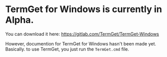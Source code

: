# TermGet for Windows is currently in Alpha.

You can download it here:
https://gitlab.com/TermGet/TermGet-Windows

However, documention for TermGet for Windows hasn't been made yet.
Basically. to use TermGet, you just run the ```TermGet.cmd``` file.